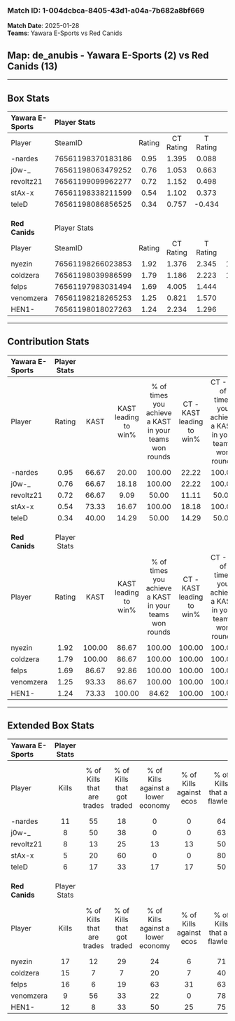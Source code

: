 ### Match ID: 1-004dcbca-8405-43d1-a04a-7b682a8bf669  
**Match Date**: 2025-01-28  
**Teams**: Yawara E-Sports vs Red Canids  

## **Map**: de_anubis - Yawara E-Sports (2) vs Red Canids (13)  
---  

## Box Stats  

| **Yawara E-Sports** | Player Stats      |        |           |          |        |       |       |         |        |      |     |
| :- | :- | :-: | :-: | :-: | :-: | :-: | :-: | :-: | :-: | :-: | :-: |
| Player              | SteamID           | Rating | CT Rating | T Rating |  KAST  |  ADR  | Kills | Assists | Deaths | K/D  | HS% |
| -nardes             | 76561198370183186 |  0.95  |   1.395   |  0.088   | 66.67  | 60.0  |  11   |    1    |   12   | 0.92 | 27  |
| j0w-_               | 76561198063479252 |  0.76  |   1.053   |  0.663   | 66.67  | 53.6  |   8   |    1    |   12   | 0.67 | 75  |
| revoltz21           | 76561199099962277 |  0.72  |   1.152   |  0.498   | 66.67  | 70.6  |   8   |    3    |   15   | 0.53 | 37  |
| stAx-x              | 76561198338211599 |  0.54  |   1.102   |  0.373   | 73.33  | 49.4  |   5   |    4    |   15   | 0.33 | 60  |
| teleD               | 76561198086856525 |  0.34  |   0.757   |  -0.434  | 40.00  | 51.1  |   6   |    1    |   15   | 0.40 | 66  |
|                     |                   |        |           |          |        |       |       |         |        |      |     |
|                     |                   |        |           |          |        |       |       |         |        |      |     |
|                     |                   |        |           |          |        |       |       |         |        |      |     |
| **Red Canids**      | Player Stats      |        |           |          |        |       |       |         |        |      |     |
| Player              | SteamID           | Rating | CT Rating | T Rating |  KAST  |  ADR  | Kills | Assists | Deaths | K/D  | HS% |
| nyezin              | 76561198266023853 |  1.92  |   1.376   |  2.345   | 100.00 | 111.1 |  17   |    6    |   7    | 2.43 | 58  |
| coldzera            | 76561198039986599 |  1.79  |   1.186   |  2.223   | 100.00 | 103.8 |  15   |    3    |   6    | 2.50 | 40  |
| felps               | 76561197983031494 |  1.69  |   4.005   |  1.444   | 86.67  | 119.4 |  16   |    7    |   10   | 1.60 | 68  |
| venomzera           | 76561198218265253 |  1.25  |   0.821   |  1.570   | 93.33  | 55.5  |   9   |    3    |   6    | 1.50 | 22  |
| HEN1-               | 76561198018027263 |  1.24  |   2.234   |  1.296   | 73.33  | 80.5  |  12   |    2    |   9    | 1.33 | 50  |
---  

## Contribution Stats  

| **Yawara E-Sports** | Player Stats |        |                      |                                                        |                           |                                                             |                          |                                                            |
| :- | :-: | :-: | :-: | :-: | :-: | :-: | :-: | :-: |
| Player              |    Rating    |  KAST  | KAST leading to win% | % of times you achieve a KAST in your teams won rounds | CT - KAST leading to win% | CT - % of times you achieve a KAST in your teams won rounds | T - KAST leading to win% | T - % of times you achieve a KAST in your teams won rounds |
| -nardes             |     0.95     | 66.67  |        20.00         |                         100.00                         |           22.22           |                           100.00                            |           0.00           |                            0.00                            |
| j0w-_               |     0.76     | 66.67  |        18.18         |                         100.00                         |           22.22           |                           100.00                            |           0.00           |                            0.00                            |
| revoltz21           |     0.72     | 66.67  |         9.09         |                         50.00                          |           11.11           |                            50.00                            |           0.00           |                            0.00                            |
| stAx-x              |     0.54     | 73.33  |        16.67         |                         100.00                         |           18.18           |                           100.00                            |           0.00           |                            0.00                            |
| teleD               |     0.34     | 40.00  |        14.29         |                         50.00                          |           14.29           |                            50.00                            |           0.00           |                            0.00                            |
|                     |              |        |                      |                                                        |                           |                                                             |                          |                                                            |
|                     |              |        |                      |                                                        |                           |                                                             |                          |                                                            |
|                     |              |        |                      |                                                        |                           |                                                             |                          |                                                            |
| **Red Canids**      | Player Stats |        |                      |                                                        |                           |                                                             |                          |                                                            |
| Player              |    Rating    |  KAST  | KAST leading to win% | % of times you achieve a KAST in your teams won rounds | CT - KAST leading to win% | CT - % of times you achieve a KAST in your teams won rounds | T - KAST leading to win% | T - % of times you achieve a KAST in your teams won rounds |
| nyezin              |     1.92     | 100.00 |        86.67         |                         100.00                         |          100.00           |                           100.00                            |          83.33           |                           100.00                           |
| coldzera            |     1.79     | 100.00 |        86.67         |                         100.00                         |          100.00           |                           100.00                            |          83.33           |                           100.00                           |
| felps               |     1.69     | 86.67  |        92.86         |                         100.00                         |          100.00           |                           100.00                            |          90.91           |                           100.00                           |
| venomzera           |     1.25     | 93.33  |        86.67         |                         100.00                         |          100.00           |                           100.00                            |          83.33           |                           100.00                           |
| HEN1-               |     1.24     | 73.33  |        100.00        |                         84.62                          |          100.00           |                           100.00                            |          100.00          |                           80.00                            |
---  

## Extended Box Stats  

| **Yawara E-Sports** | Player Stats |                            |                            |                                    |                         |                              |                                 |        |                             |                                     |                          |                               |                            |
| :- | :-: | :-: | :-: | :-: | :-: | :-: | :-: | :-: | :-: | :-: | :-: | :-: | :-: |
| Player              |    Kills     | % of Kills that are trades | % of Kills that got traded | % of Kills against a lower economy | % of Kills against ecos | % of Kills that are flawless | % of Kills that are close duels | Deaths | % of Deaths that get traded | % of Deaths against a lower economy | % of Deaths against ecos | % of Deaths that are flawless | % of Deaths that are close |
| -nardes             |      11      |             55             |             18             |                 0                  |            0            |              64              |               18                |   12   |             17              |                  0                  |            0             |              92               |             17             |
| j0w-_               |      8       |             50             |             38             |                 0                  |            0            |              63              |               50                |   12   |              8              |                  0                  |            0             |              58               |             25             |
| revoltz21           |      8       |             13             |             25             |                 13                 |           13            |              50              |               25                |   15   |             27              |                  7                  |            7             |              60               |             13             |
| stAx-x              |      5       |             20             |             60             |                 0                  |            0            |              80              |               40                |   15   |             53              |                  7                  |            7             |              53               |             13             |
| teleD               |      6       |             17             |             33             |                 17                 |           17            |              50              |               67                |   15   |              7              |                  7                  |            7             |              60               |             13             |
|                     |              |                            |                            |                                    |                         |                              |                                 |        |                             |                                     |                          |                               |                            |
|                     |              |                            |                            |                                    |                         |                              |                                 |        |                             |                                     |                          |                               |                            |
|                     |              |                            |                            |                                    |                         |                              |                                 |        |                             |                                     |                          |                               |                            |
| **Red Canids**      | Player Stats |                            |                            |                                    |                         |                              |                                 |        |                             |                                     |                          |                               |                            |
| Player              |    Kills     | % of Kills that are trades | % of Kills that got traded | % of Kills against a lower economy | % of Kills against ecos | % of Kills that are flawless | % of Kills that are close duels | Deaths | % of Deaths that get traded | % of Deaths against a lower economy | % of Deaths against ecos | % of Deaths that are flawless | % of Deaths that are close |
| nyezin              |      17      |             12             |             29             |                 24                 |            6            |              71              |               18                |   7    |             43              |                 29                  |            0             |              57               |             29             |
| coldzera            |      15      |             7              |             7              |                 20                 |            7            |              40              |               13                |   6    |             50              |                 17                  |            0             |              67               |             67             |
| felps               |      16      |             6              |             19             |                 63                 |           31            |              63              |               13                |   10   |             30              |                 30                  |            10            |              50               |             20             |
| venomzera           |      9       |             56             |             33             |                 22                 |            0            |              78              |               22                |   6    |              0              |                 17                  |            0             |              67               |             50             |
| HEN1-               |      12      |             8              |             33             |                 50                 |           25            |              75              |               17                |   9    |             33              |                 22                  |            11            |              67               |             33             |
